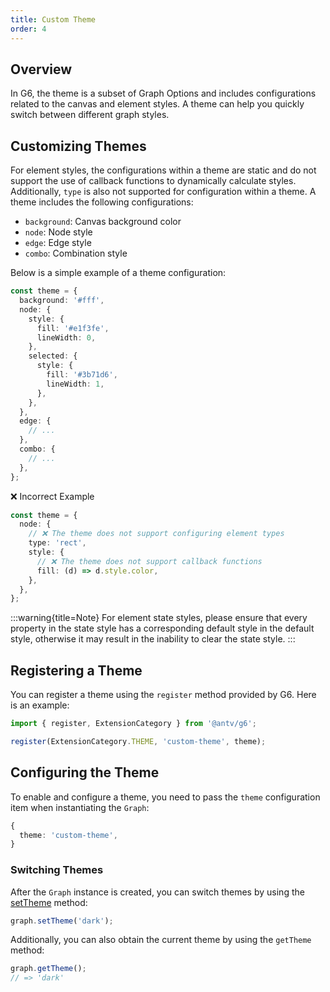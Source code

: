 ```yaml
---
title: Custom Theme
order: 4
---
```


## Overview

In G6, the theme is a subset of Graph Options and includes configurations related to the canvas and element styles. A theme can help you quickly switch between different graph styles.

## Customizing Themes

For element styles, the configurations within a theme are static and do not support the use of callback functions to dynamically calculate styles. Additionally, `type` is also not supported for configuration within a theme. A theme includes the following configurations:

- `background`: Canvas background color
- `node`: Node style
- `edge`: Edge style
- `combo`: Combination style

Below is a simple example of a theme configuration:

```typescript
const theme = {
  background: '#fff',
  node: {
    style: {
      fill: '#e1f3fe',
      lineWidth: 0,
    },
    selected: {
      style: {
        fill: '#3b71d6',
        lineWidth: 1,
      },
    },
  },
  edge: {
    // ...
  },
  combo: {
    // ...
  },
};
```

❌ Incorrect Example

```typescript
const theme = {
  node: {
    // ❌ The theme does not support configuring element types
    type: 'rect',
    style: {
      // ❌ The theme does not support callback functions
      fill: (d) => d.style.color,
    },
  },
};
```

:::warning{title=Note}
For element state styles, please ensure that every property in the state style has a corresponding default style in the default style, otherwise it may result in the inability to clear the state style.
:::

## Registering a Theme

You can register a theme using the `register` method provided by G6. Here is an example:

```typescript
import { register, ExtensionCategory } from '@antv/g6';

register(ExtensionCategory.THEME, 'custom-theme', theme);
```

## Configuring the Theme

To enable and configure a theme, you need to pass the `theme` configuration item when instantiating the `Graph`:

```typescript
{
  theme: 'custom-theme',
}
```

### Switching Themes

After the `Graph` instance is created, you can switch themes by using the [setTheme](/api/graph/method#setTheme) method:

```typescript
graph.setTheme('dark');
```

Additionally, you can also obtain the current theme by using the `getTheme` method:

```typescript
graph.getTheme();
// => 'dark'
```
